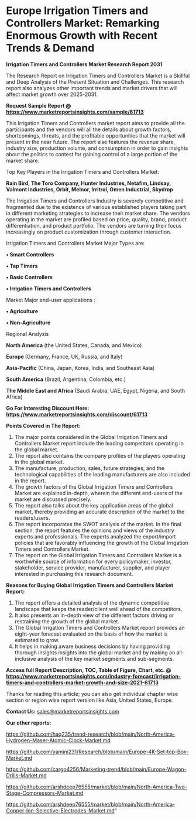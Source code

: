 # Europe Irrigation Timers and Controllers Market: Remarking Enormous Growth with Recent Trends & Demand

<strong>Irrigation Timers and Controllers Market Research Report 2031</strong>

The Research Report on Irrigation Timers and Controllers Market is a Skillful and Deep Analysis of the Present Situation and Challenges. This research report also analyzes other important trends and market drivers that will affect market growth over 2025-2031.

<strong>Request Sample Report @ <a href=https://www.marketreportsinsights.com/sample/61713>https://www.marketreportsinsights.com/sample/61713</a></strong>

This Irrigation Timers and Controllers market report aims to provide all the participants and the vendors will all the details about growth factors, shortcomings, threats, and the profitable opportunities that the market will present in the near future. The report also features the revenue share, industry size, production volume, and consumption in order to gain insights about the politics to contest for gaining control of a large portion of the market share.

Top Key Players in the Irrigation Timers and Controllers Market:

<strong>Rain Bird, The Toro Company, Hunter Industries, Netafim, Lindsay, Valmont Industries, Orbit, Melnor, Irritrol, Omen Industrial, Skydrop</strong>

The Irrigation Timers and Controllers Industry is severely competitive and fragmented due to the existence of various established players taking part in different marketing strategies to increase their market share. The vendors operating in the market are profiled based on price, quality, brand, product differentiation, and product portfolio. The vendors are turning their focus increasingly on product customization through customer interaction.

Irrigation Timers and Controllers Market Major Types are:

<strong>• Smart Controllers

• Tap Timers

• Basic Controllers

• Irrigation Timers and Controllers</strong>

Market Major end-user applications :

<strong>• Agriculture

• Non-Agriculture</strong>

Regional Analysis

</u><strong><b>North America</b></strong> (the United States, Canada, and Mexico)

<strong><b>Europe </b></strong>(Germany, France, UK, Russia, and Italy)

<strong><b>Asia-Pacific</b></strong> (China, Japan, Korea, India, and Southeast Asia)

<strong><b>South America</b></strong> (Brazil, Argentina, Colombia, etc.)

<strong><b>The Middle East and Africa</b></strong> (Saudi Arabia, UAE, Egypt, Nigeria, and South Africa)

<strong>Go For Interesting Discount Here: <a href=https://www.marketreportsinsights.com/discount/61713>https://www.marketreportsinsights.com/discount/61713</a></strong>

<strong>Points Covered in The Report:</strong>
<ol>
  <li>The major points considered in the Global Irrigation Timers and Controllers Market report include the leading competitors operating in the global market.</li>
  <li>The report also contains the company profiles of the players operating in the global market.</li>
  <li>The manufacture, production, sales, future strategies, and the technological capabilities of the leading manufacturers are also included in the report.</li>
  <li>The growth factors of the Global Irrigation Timers and Controllers Market are explained in-depth, wherein the different end-users of the market are discussed precisely.</li>
  <li>The report also talks about the key application areas of the global market, thereby providing an accurate description of the market to the readers/users.</li>
  <li>The report incorporates the SWOT analysis of the market. In the final section, the report features the opinions and views of the industry experts and professionals. The experts analyzed the export/import policies that are favorably influencing the growth of the Global Irrigation Timers and Controllers Market.</li>
  <li>The report on the Global Irrigation Timers and Controllers Market is a worthwhile source of information for every policymaker, investor, stakeholder, service provider, manufacturer, supplier, and player interested in purchasing this research document.</li>
</ol>
<strong>Reasons for Buying Global Irrigation Timers and Controllers Market Report:</strong>

<ol>
  <li>The report offers a detailed analysis of the dynamic competitive landscape that keeps the reader/client well ahead of the competitors.</li>
  <li>It also presents an in-depth view of the different factors driving or restraining the growth of the global market.</li>
  <li>The Global Irrigation Timers and Controllers Market report provides an eight-year forecast evaluated on the basis of how the market is estimated to grow.</li>
  <li>It helps in making aware business decisions by having providing thorough insights insights into the global market and by making an all-inclusive analysis of the key market segments and sub-segments.</li>
</ol>
<strong>Access full Report Description, TOC, Table of Figure, Chart, etc. @ <a href=https://www.marketreportsinsights.com/industry-forecast/irrigation-timers-and-controllers-market-growth-and-size-2021-61713>https://www.marketreportsinsights.com/industry-forecast/irrigation-timers-and-controllers-market-growth-and-size-2021-61713</a></strong>


Thanks for reading this article; you can also get individual chapter wise section or region wise report version like Asia, United States, Europe.

<strong>Contact Us:</strong>
sales@marketreportsinsights.com

<strong>Our other reports:</strong>

<a href=https://github.com/haq235/trend-research/blob/main/North-America-Hydrogen-Maser-Atomic-Clock-Market.md>https://github.com/haq235/trend-research/blob/main/North-America-Hydrogen-Maser-Atomic-Clock-Market.md</a>

<a href=https://github.com/yamini231/Research/blob/main/Europe-4K-Set-top-Box-Market.md>https://github.com/yamini231/Research/blob/main/Europe-4K-Set-top-Box-Market.md</a>

<a href=https://github.com/cargo4256/Marketing-trend/blob/main/Europe-Wagon-Drills-Market.md>https://github.com/cargo4256/Marketing-trend/blob/main/Europe-Wagon-Drills-Market.md</a>

<a href=https://github.com/arshdeep76555/market/blob/main/North-America-Two-Stage-Compressors-Market.md>https://github.com/arshdeep76555/market/blob/main/North-America-Two-Stage-Compressors-Market.md</a>

<a href=https://github.com/arshdeep76555/market/blob/main/North-America-Copper-Ion-Selective-Electrodes-Market.md>https://github.com/arshdeep76555/market/blob/main/North-America-Copper-Ion-Selective-Electrodes-Market.md</a>"
